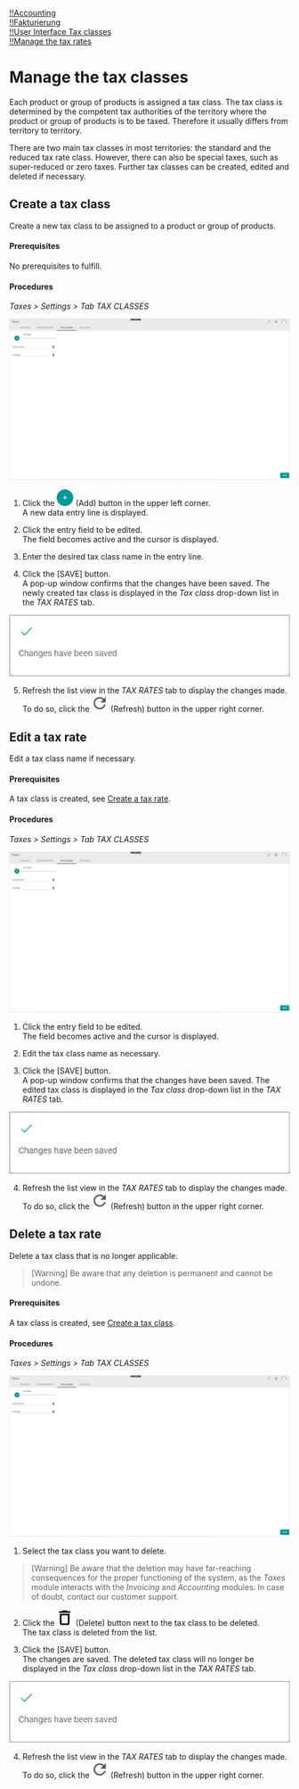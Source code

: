 [!!Accounting](RetailSuiteAccounting)  
[!!Fakturierung](RetailSuiteFaktBase)  
[!!User Interface Tax classes](../UserInterface/XX_TaxClasses.md)  
[!!Manage the tax rates](./01_ManageTaxRates.md)  



# Manage the tax classes

Each product or group of products is assigned a tax class. The tax class is determined by the competent tax authorities of the territory where the product or group of products is to be taxed. Therefore it usually differs from territory to territory.

There are two main tax classes in most territories: the standard and the reduced tax rate class. However, there can also be special taxes, such as super-reduced or zero taxes. Further tax classes can be created, edited and deleted if necessary.

[comment]: <> (Work in progress!)


## Create a tax class

Create a new tax class to be assigned to a product or group of products.

#### Prerequisites  

No prerequisites to fulfill.

#### Procedures

*Taxes > Settings > Tab TAX CLASSES*

![Tax classes](../../Assets/Screenshots/Taxes/Settings/TaxClasses/TaxClasses.png "[Tax classes]")

1. Click the ![Add](../../Assets/Icons/Plus01.png "[Add]") (Add) button in the upper left corner.   
  A new data entry line is displayed.  

2. Click the entry field to be edited.  
  The field becomes active and the cursor is displayed.

3. Enter the desired tax class name in the entry line.  

4. Click the [SAVE] button.  
  A pop-up window confirms that the changes have been saved. The newly created tax class is displayed in the *Tax class* drop-down list in the *TAX RATES* tab.

  ![Changes saved](../../Assets/Screenshots/Taxes/Settings/TaxClasses/ChangesSaved.png "[Changes saved]")

5. Refresh the list view in the *TAX RATES* tab to display the changes made. To do so, click the ![Refresh](../../Assets/Icons/Refresh01.png "[Refresh]") (Refresh) button in the upper right corner.


## Edit a tax rate

Edit a tax class name if necessary.

#### Prerequisites

A tax class is created, see [Create a tax rate](#create-a-tax-class).

#### Procedures

*Taxes > Settings > Tab TAX CLASSES*

![Tax classes](../../Assets/Screenshots/Taxes/Settings/TaxClasses/TaxClasses.png "[Tax classes]")

1. Click the entry field to be edited.  
  The field becomes active and the cursor is displayed.

2. Edit the tax class name as necessary.

3. Click the [SAVE] button.  
  A pop-up window confirms that the changes have been saved. The edited tax class is displayed in the *Tax class* drop-down list in the *TAX RATES* tab.

  ![Changes saved](../../Assets/Screenshots/Taxes/Settings/TaxClasses/ChangesSaved.png "[Changes saved]")

4. Refresh the list view in the *TAX RATES* tab to display the changes made. To do so, click the ![Refresh](../../Assets/Icons/Refresh01.png "[Refresh]") (Refresh) button in the upper right corner.


## Delete a tax rate

Delete a tax class that is no longer applicable.  

> [Warning] Be aware that any deletion is permanent and cannot be undone.

#### Prerequisites

A tax class is created, see [Create a tax class](#create-a-tax-class).

#### Procedures

*Taxes > Settings > Tab TAX CLASSES*

![Tax classes](../../Assets/Screenshots/Taxes/Settings/TaxClasses/TaxClasses.png "[Tax classes]")

1. Select the tax class you want to delete.

  > [Warning] Be aware that the deletion may have far-reaching consequences for the proper functioning of the system, as the *Taxes* module interacts with the *Invoicing* and *Accounting* modules. In case of doubt, contact our customer support.

2. Click the ![Delete](../../Assets/Icons/Trash08.png "[Delete]") (Delete) button next to the tax class to be deleted.  
  The tax class is deleted from the list.

3. Click the [SAVE] button.  
  The changes are saved. The deleted tax class will no longer be displayed in the *Tax class* drop-down list in the *TAX RATES* tab.

  ![Changes saved](../../Assets/Screenshots/Taxes/Settings/TaxClasses/ChangesSaved.png "[Changes saved]")

4. Refresh the list view in the *TAX RATES* tab to display the changes made. To do so, click the ![Refresh](../../Assets/Icons/Refresh01.png "[Refresh]") (Refresh) button in the upper right corner.

[comment]: <> (SAVE necessary to save changes, that is, for changes to be displayed in the drop-down list in TAX RATES? RS FH/JS. At the moment -01.08.22.- not working.)
